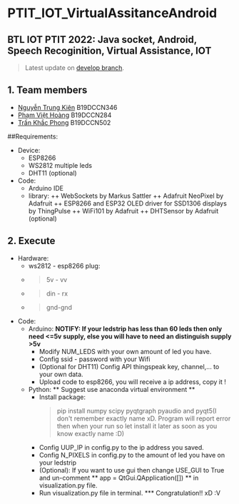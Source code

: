 # PTIT_IOT_VirtualAssitanceAndroid

## BTL IOT PTIT 2022: Java socket, Android, Speech Recoginition, Virtual Assistance, IOT

> Latest update on [develop branch](https://github.com/Gn0hp/PTIT_IOT_VirtualAssitanceAndroid/tree/develop).

## 1. Team members
  - [Nguyễn Trung Kiên](https://github.com/kiennt2781) B19DCCN346
  - [Phạm Việt Hoàng](https://github.com/pvhoang245) B19DCCN284
  - [Trần Khắc Phong](https://github.com/Gn0hp) B19DCCN502

##Requirements:
  - Device:
    + ESP8266
    + WS2812 multiple leds
    + DHT11 (optional)
  - Code:
    + Arduino IDE
    + library: 
      ++ WebSockets by Markus Sattler
      ++ Adafruit NeoPixel by Adafruit
      ++ ESP8266 and ESP32 OLED driver for SSD1306 displays by ThingPulse
      ++ WiFi101 by Adafruit
      ++ DHTSensor by Adafruit (optional)
      
     
## 2. Execute
  - Hardware: 
    - ws2812 - esp8266 plug: 
	- > 5v - vv
	- > din - rx
	- > gnd-gnd
  - Code:
    - Arduino:
    **NOTIFY: If your ledstrip has less than 60 leds then only need <=5v supply, else you will have to need an distinguish supply >5v** 
      - Modify NUM_LEDS with your own amount of led you have.
      - Config ssid - password with your Wifi
      - (Optional for DHT11) Config API thingspeak key, channel,... to your own data.
      - Upload code to esp8266, you will receive a ip address, copy it !
    - Python: 
    ** Suggest use anaconda virtual environment **
      - Install package:
        > pip install numpy scipy pyqtgraph pyaudio 
        and pyqt5(I don't remember exactly name xD. Program will report error then when your run so let install it later as soon as you know exactly name :D)
      - Config UUP_IP in config.py to the ip address you saved.
      - Config N_PIXELS in config.py to the amount of led you have on your ledstrip
      - (Optional): If you want to use gui then change USE_GUI to True and un-comment  ** app = QtGui.QApplication([]) ** in visualization.py file.
      - Run visualization.py file in terminal.
    *** Congratulation!! xD :V
     
